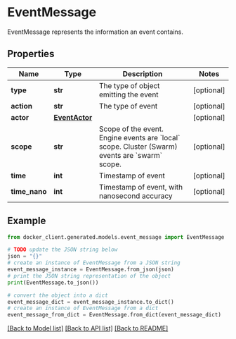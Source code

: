 # EventMessage

EventMessage represents the information an event contains. 

## Properties

Name | Type | Description | Notes
------------ | ------------- | ------------- | -------------
**type** | **str** | The type of object emitting the event | [optional] 
**action** | **str** | The type of event | [optional] 
**actor** | [**EventActor**](EventActor.md) |  | [optional] 
**scope** | **str** | Scope of the event. Engine events are &#x60;local&#x60; scope. Cluster (Swarm) events are &#x60;swarm&#x60; scope.  | [optional] 
**time** | **int** | Timestamp of event | [optional] 
**time_nano** | **int** | Timestamp of event, with nanosecond accuracy | [optional] 

## Example

```python
from docker_client.generated.models.event_message import EventMessage

# TODO update the JSON string below
json = "{}"
# create an instance of EventMessage from a JSON string
event_message_instance = EventMessage.from_json(json)
# print the JSON string representation of the object
print(EventMessage.to_json())

# convert the object into a dict
event_message_dict = event_message_instance.to_dict()
# create an instance of EventMessage from a dict
event_message_from_dict = EventMessage.from_dict(event_message_dict)
```
[[Back to Model list]](../README.md#documentation-for-models) [[Back to API list]](../README.md#documentation-for-api-endpoints) [[Back to README]](../README.md)


